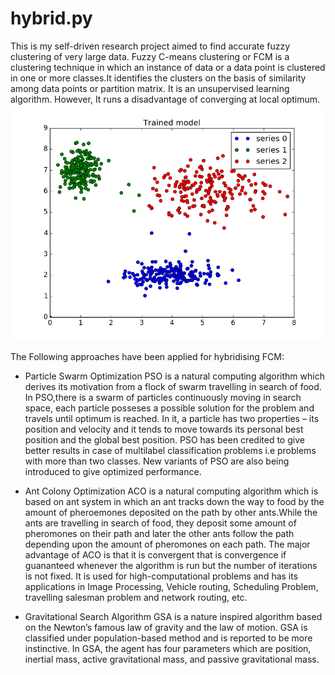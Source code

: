 # hybrid.py

This is my self-driven research project aimed to find accurate fuzzy clustering of very large data.
Fuzzy C-means clustering or FCM is a clustering technique in which an instance of data or  a data point is clustered in one or more classes.It identifies the clusters on the basis of similarity among data points or partition matrix. It is an unsupervised learning algorithm. However, It runs a  disadvantage of converging at local optimum.
![](Images/fcm.png)



The Following approaches have been applied for hybridising FCM:

* Particle Swarm Optimization
PSO is a  natural computing algorithm which derives its motivation from a flock of swarm travelling in search of food. In PSO,there is  a swarm of particles continuously moving in search space, each particle posseses a possible solution for the problem and travels until optimum is reached. In it, a particle has two properties – its position and velocity and it tends to move towards its personal best position and the global best position. PSO has been credited  to give better results in case of multilabel classification problems i.e problems with more than two classes. New variants of PSO are also being introduced to give optimized performance.

* Ant Colony Optimization
ACO is a natural computing algorithm which is based on ant system in which an ant tracks down the way to food by the amount of pheroemones deposited on the path by other ants.While the ants are travelling in search of food, they deposit some amount of pheromones on their path and later the other ants follow the path depending upon the amount of pheromones on each path. The major advantage of ACO is that it is convergent that is convergence if guananteed whenever the algorithm is run but the number of iterations is not fixed. It is used for high-computational problems and has its applications in Image Processing, Vehicle routing, Scheduling Problem, travelling salesman problem and network routing, etc.


* Gravitational Search Algorithm
GSA is a nature inspired algorithm based on the Newton’s famous law of gravity and the law of motion. GSA is classified under population-based method and is reported to be more instinctive. In GSA, the agent has four parameters which are position, inertial mass, active gravitational mass, and passive gravitational mass.
